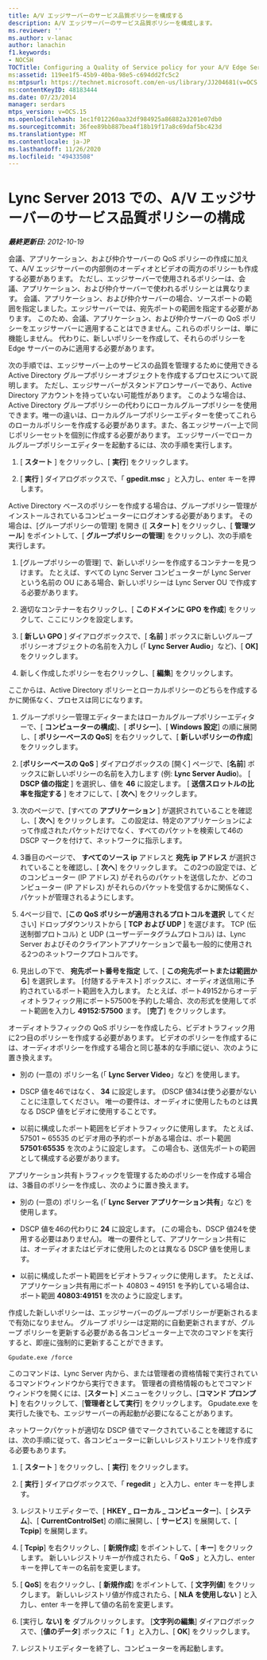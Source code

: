 ```yaml
---
title: A/V エッジサーバーのサービス品質ポリシーを構成する
description: A/V エッジサーバーのサービス品質ポリシーを構成します。
ms.reviewer: ''
ms.author: v-lanac
author: lanachin
f1.keywords:
- NOCSH
TOCTitle: Configuring a Quality of Service policy for your A/V Edge Servers
ms:assetid: 119ee1f5-45b9-40ba-98e5-c694dd2fc5c2
ms:mtpsurl: https://technet.microsoft.com/en-us/library/JJ204681(v=OCS.15)
ms:contentKeyID: 48183444
ms.date: 07/23/2014
manager: serdars
mtps_version: v=OCS.15
ms.openlocfilehash: 1ec1f012260aa32df984925a86882a3201e07db0
ms.sourcegitcommit: 36fee89bb887bea4f18b19f17a8c69daf5bc423d
ms.translationtype: MT
ms.contentlocale: ja-JP
ms.lasthandoff: 11/26/2020
ms.locfileid: "49433508"
---
```

# <a name="configuring-a-quality-of-service-policy-for-your-av-edge-servers-in-lync-server-2013"></a>Lync Server 2013 での、A/V エッジサーバーのサービス品質ポリシーの構成

<div data-xmlns="http://www.w3.org/1999/xhtml">

<div class="topic" data-xmlns="http://www.w3.org/1999/xhtml" data-msxsl="urn:schemas-microsoft-com:xslt" data-cs="https://msdn.microsoft.com/">

<div data-asp="https://msdn2.microsoft.com/asp">



</div>

<div id="mainSection">

<div id="mainBody">

<span> </span>

_**最終更新日:** 2012-10-19_

会議、アプリケーション、および仲介サーバーの QoS ポリシーの作成に加えて、A/V エッジサーバーの内部側のオーディオとビデオの両方のポリシーも作成する必要があります。 ただし、エッジサーバーで使用されるポリシーは、会議、アプリケーション、および仲介サーバーで使われるポリシーとは異なります。 会議、アプリケーション、および仲介サーバーの場合、ソースポートの範囲を指定しました。エッジサーバーでは、宛先ポートの範囲を指定する必要があります。 このため、会議、アプリケーション、および仲介サーバーの QoS ポリシーをエッジサーバーに適用することはできません。これらのポリシーは、単に機能しません。 代わりに、新しいポリシーを作成して、それらのポリシーを Edge サーバーのみに適用する必要があります。

次の手順では、エッジサーバー上のサービスの品質を管理するために使用できる Active Directory グループポリシーオブジェクトを作成するプロセスについて説明します。 ただし、エッジサーバーがスタンドアロンサーバーであり、Active Directory アカウントを持っていない可能性があります。 このような場合は、Active Directory グループポリシーの代わりにローカルグループポリシーを使用できます。唯一の違いは、ローカルグループポリシーエディターを使ってこれらのローカルポリシーを作成する必要があります。また、各エッジサーバー上で同じポリシーセットを個別に作成する必要があります。 エッジサーバーでローカルグループポリシーエディターを起動するには、次の手順を実行します。

1.  [ **スタート** ] をクリックし、[ **実行**] をクリックします。

2.  [ **実行** ] ダイアログボックスで、「 **gpedit.msc** 」と入力し、enter キーを押します。

Active Directory ベースのポリシーを作成する場合は、グループポリシー管理がインストールされているコンピューターにログオンする必要があります。 その場合は、[グループポリシーの管理] を開き ([ **スタート**] をクリックし、[ **管理ツール**] をポイントして、[ **グループポリシーの管理**] をクリックし)、次の手順を実行します。

1.  [グループポリシーの管理] で、新しいポリシーを作成するコンテナーを見つけます。 たとえば、すべての Lync Server コンピューターが Lync Server という名前の OU にある場合、新しいポリシーは Lync Server OU で作成する必要があります。

2.  適切なコンテナーを右クリックし、[ **このドメインに GPO を作成**] をクリックして、ここにリンクを設定します。

3.  [ **新しい GPO** ] ダイアログボックスで、[ **名前** ] ボックスに新しいグループポリシーオブジェクトの名前を入力し (「 **Lync Server Audio**」など)、[ **OK]** をクリックします。

4.  新しく作成したポリシーを右クリックし、[ **編集**] をクリックします。

ここからは、Active Directory ポリシーとローカルポリシーのどちらを作成するかに関係なく、プロセスは同じになります。

1.  グループポリシー管理エディターまたはローカルグループポリシーエディターで、[ **コンピューターの構成**]、[ **ポリシー**]、[ **Windows 設定**] の順に展開し、[ **ポリシーベースの QoS**] を右クリックして、[ **新しいポリシーの作成**] をクリックします。

2.  [**ポリシーベースの QoS** ] ダイアログボックスの [開く] ページで、[**名前**] ボックスに新しいポリシーの名前を入力します (例: **Lync Server Audio**)。 [ **DSCP 値の指定** ] を選択し、値を **46** に設定します。 [ **送信スロットルの比率を指定する** ] をオフにして、[ **次へ**] をクリックします。

3.  次のページで、[すべての **アプリケーション** ] が選択されていることを確認し、[ **次へ**] をクリックします。 この設定は、特定のアプリケーションによって作成されたパケットだけでなく、すべてのパケットを検索して46の DSCP マークを付けて、ネットワークに指示します。

4.  3番目のページで、 **すべてのソース ip** アドレスと **宛先 ip アドレス** が選択されていることを確認し、[ **次へ**] をクリックします。 この2つの設定では、どのコンピューター (IP アドレス) がそれらのパケットを送信したか、どのコンピューター (IP アドレス) がそれらのパケットを受信するかに関係なく、パケットが管理されるようにします。

5.  4ページ目で、[**この QoS ポリシーが適用されるプロトコルを選択** してください] ドロップダウンリストから [ **TCP および UDP** ] を選びます。 TCP (伝送制御プロトコル) と UDP (ユーザーデータグラムプロトコル) は、Lync Server およびそのクライアントアプリケーションで最も一般的に使用される2つのネットワークプロトコルです。

6.  見出しの下で、 **宛先ポート番号を指定** して、[ **この宛先ポートまたは範囲から**] を選択します。 [付随するテキスト] ボックスに、オーディオ送信用に予約されているポート範囲を入力します。 たとえば、ポート49152からオーディオトラフィック用にポート57500を予約した場合、次の形式を使用してポート範囲を入力し **49152:57500** ます。 [**完了**] をクリックします。

オーディオトラフィックの QoS ポリシーを作成したら、ビデオトラフィック用に2つ目のポリシーを作成する必要があります。 ビデオのポリシーを作成するには、オーディオポリシーを作成する場合と同じ基本的な手順に従い、次のように置き換えます。

  - 別の (一意の) ポリシー名 (「 **Lync Server Video**」など) を使用します。

  - DSCP 値を46ではなく、 **34** に設定します。 (DSCP 値34は使う必要がないことに注意してください。 唯一の要件は、オーディオに使用したものとは異なる DSCP 値をビデオに使用することです。

  - 以前に構成したポート範囲をビデオトラフィックに使用します。 たとえば、57501 ~ 65535 のビデオ用の予約ポートがある場合は、ポート範囲 **57501:65535** を次のように設定します。 この場合も、送信先ポートの範囲として構成する必要があります。

アプリケーション共有トラフィックを管理するためのポリシーを作成する場合は、3番目のポリシーを作成し、次のように置き換えます。

  - 別の (一意の) ポリシー名 (「 **Lync Server アプリケーション共有**」など) を使用します。

  - DSCP 値を46の代わりに **24** に設定します。 (この場合も、DSCP 値24を使用する必要はありません)。 唯一の要件として、アプリケーション共有には、オーディオまたはビデオに使用したのとは異なる DSCP 値を使用します。

  - 以前に構成したポート範囲をビデオトラフィックに使用します。 たとえば、アプリケーション共有用にポート 40803 ~ 49151 を予約している場合は、ポート範囲 **40803:49151** を次のように設定します。

作成した新しいポリシーは、エッジサーバーのグループポリシーが更新されるまで有効になりません。 グループ ポリシーは定期的に自動更新されますが、グループ ポリシーを更新する必要がある各コンピューター上で次のコマンドを実行すると、即座に強制的に更新することができます。

    Gpudate.exe /force

このコマンドは、Lync Server 内から、または管理者の資格情報で実行されているコマンドウィンドウから実行できます。 管理者の資格情報のもとでコマンド ウィンドウを開くには、[**スタート**] メニューをクリックし、[**コマンド プロンプト**] を右クリックして、[**管理者として実行**] をクリックします。 Gpudate.exe を実行した後でも、エッジサーバーの再起動が必要になることがあります。

ネットワークパケットが適切な DSCP 値でマークされていることを確認するには、次の手順に従って、各コンピューターに新しいレジストリエントリを作成する必要もあります。

1.  [ **スタート** ] をクリックし、[ **実行**] をクリックします。

2.  [ **実行** ] ダイアログボックスで、「 **regedit** 」と入力し、enter キーを押します。

3.  レジストリエディターで、[ **HKEY \_ ローカル \_ コンピューター**]、[ **システム**]、[ **CurrentControlSet**] の順に展開し、[ **サービス**] を展開して、[ **Tcpip**] を展開します。

4.  [ **Tcpip**] を右クリックし、[ **新規作成**] をポイントして、[ **キー**] をクリックします。 新しいレジストリキーが作成されたら、「 **QoS** 」と入力し、enter キーを押してキーの名前を変更します。

5.  [ **QoS**] を右クリックし、[ **新規作成**] をポイントして、[ **文字列値**] をクリックします。 新しいレジストリ値が作成されたら、[ **NLA を使用しない** ] と入力し、enter キーを押して値の名前を変更します。

6.  [実行し **ない] を** ダブルクリックします。 [**文字列の編集**] ダイアログボックスで、[**値のデータ**] ボックスに「 **1** 」と入力し、[ **OK**] をクリックします。

7.  レジストリエディターを終了し、コンピューターを再起動します。

</div>

<span> </span>

</div>

</div>

</div>

